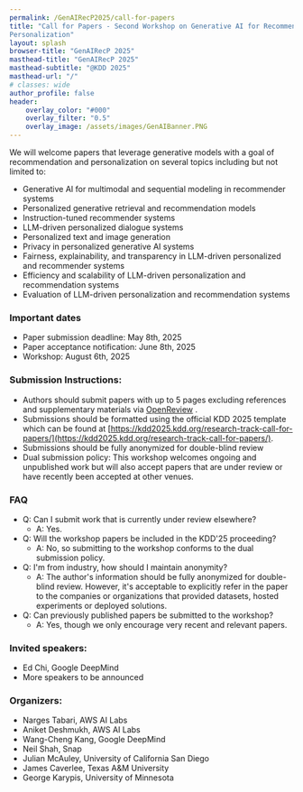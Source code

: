 ```yaml
---
permalink: /GenAIRecP2025/call-for-papers
title: "Call for Papers - Second Workshop on Generative AI for Recommender Systems and
Personalization"
layout: splash
browser-title: "GenAIRecP 2025"
masthead-title: "GenAIRecP 2025"
masthead-subtitle: "@KDD 2025"
masthead-url: "/"
# classes: wide
author_profile: false
header:
    overlay_color: "#000"
    overlay_filter: "0.5"
    overlay_image: /assets/images/GenAIBanner.PNG
---
```


<!-- <div class="notice--warning">
  <!-- <h4 class="no_toc">Notice Headline:</h4> ~~>
  {{ notice-text | markdownify }}
</div> -->

We will welcome papers that leverage generative models with a goal of recommendation and personalization on several topics including but not limited to:
- Generative AI for multimodal and sequential modeling in recommender systems
- Personalized generative retrieval and recommendation models
- Instruction-tuned recommender systems
- LLM-driven personalized dialogue systems
- Personalized text and image generation
- Privacy in personalized generative AI systems
- Fairness, explainability, and transparency in LLM-driven personalized and recommender systems
- Efficiency and scalability of LLM-driven personalization and recommendation systems
- Evaluation of LLM-driven personalization and recommendation systems


### Important dates

- Paper submission deadline: May 8th, 2025
- Paper acceptance notification: June 8th, 2025
- Workshop: August 6th, 2025


### Submission Instructions:
- Authors should submit papers with up to 5 pages excluding references and supplementary materials via [OpenReview](https://openreview.net/group?id=KDD.org/2025/Workshop/GenAIRecP) .
- Submissions should be formatted using the official KDD 2025 template which can be found at [https://kdd2025.kdd.org/research-track-call-for-papers/](https://kdd2025.kdd.org/research-track-call-for-papers/).
- Submissions should be fully anonymized for double-blind review
- Dual submission policy: This workshop welcomes ongoing and unpublished work but will also accept papers that are under review or have recently been accepted at other venues.

### FAQ
- Q: Can I submit work that is currently under review elsewhere?
  - A: Yes.
- Q: Will the workshop papers be included in the KDD'25 proceeding?
  - A: No, so submitting to the workshop conforms to the dual submission policy.
- Q: I'm from industry, how should I maintain anonymity?
  - A: The author's information should be fully anonymized for double-blind review. However, it's acceptable to explicitly refer in the paper to the companies or organizations that provided datasets, hosted experiments or deployed solutions.
- Q: Can previously published papers be submitted to the workshop?
  - A: Yes, though we only encourage very recent and relevant papers.

### Invited speakers:
- Ed Chi, Google DeepMind
- More speakers to be announced
  
### Organizers:
- Narges Tabari, AWS AI Labs
- Aniket Deshmukh, AWS AI Labs
- Wang-Cheng Kang, Google DeepMind
- Neil Shah, Snap
- Julian McAuley, University of California San Diego
- James Caverlee, Texas A&M University
- George Karypis, University of Minnesota